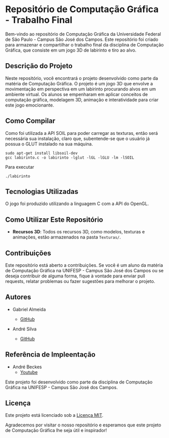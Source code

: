 # Repositório de Computação Gráfica - Trabalho Final

Bem-vindo ao repositório de Computação Gráfica da Universidade Federal de São Paulo - Campus São José dos Campos. Este repositório foi criado para armazenar e compartilhar o trabalho final da disciplina de Computação Gráfica, que consiste em um jogo 3D de labirinto e tiro ao alvo.

## Descrição do Projeto

Neste repositório, você encontrará o projeto desenvolvido como parte da matéria de Computação Gráfica. O projeto é um jogo 3D que envolve a movimentação em perspectiva em um labirinto procurando alvos em um ambiente virtual. Os alunos se empenharam em aplicar conceitos de computação gráfica, modelagem 3D, animação e interatividade para criar este jogo emocionante.

## Como Compilar

Como foi utilizada a API SOIL para poder carregar as texturas, então será necessária sua instalação, claro que, subentende-se que o usuário já possua o GLUT instalado na sua máquina.

```
sudo apt-get install libsoil-dev
gcc labirinto.c -o labirinto -lglut -lGL -lGLU -lm -lSOIL

```

Para executar

```
./labirinto

```


## Tecnologias Utilizadas

O jogo foi produzido utilizando a linguagem C com a API do OpenGL.

## Como Utilizar Este Repositório

- **Recursos 3D**: Todos os recursos 3D, como modelos, texturas e animações, estão armazenados na pasta `Texturas/`.

## Contribuições

Este repositório está aberto a contribuições. Se você é um aluno da matéria de Computação Gráfica na UNIFESP - Campus São José dos Campos ou se deseja contribuir de alguma forma, fique à vontade para enviar pull requests, relatar problemas ou fazer sugestões para melhorar o projeto.

## Autores

- Gabriel Almeida
  - [GitHub](https://github.com/garpereira)

- André Silva
  - [GitHub](https://github.com/andreqsilva)
 
## Referência de Impleentação

- André Beckes
  - [Youtube](https://youtube.com.br/progdescomplicada)

Este projeto foi desenvolvido como parte da disciplina de Computação Gráfica na UNIFESP - Campus São José dos Campos.

## Licença

Este projeto está licenciado sob a [Licença MIT](LICENSE).

Agradecemos por visitar o nosso repositório e esperamos que este projeto de Computação Gráfica lhe seja útil e inspirador!
